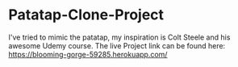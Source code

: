 # Patatap-Clone-Project
I've tried to mimic the patatap, my inspiration is Colt Steele and his awesome Udemy course.
The live Project link can be found here: https://blooming-gorge-59285.herokuapp.com/
